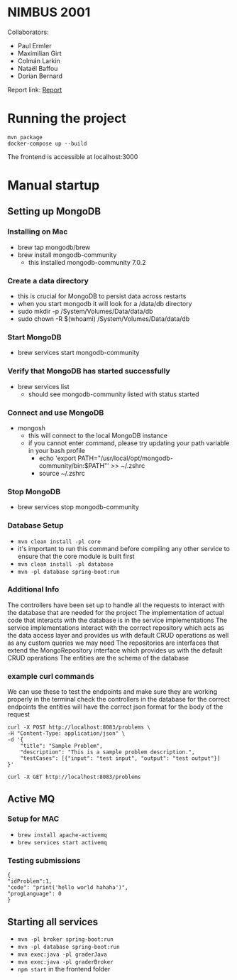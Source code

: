 # NIMBUS 2001

Collaborators:
- Paul Ermler
- Maximilian Girt
- Colmán Larkin
- Nataël Baffou
- Dorian Bernard

Report link: [Report](Report_Nimbus2001.pdf)

# Running the project
```
mvn package
docker-compose up --build
```
The frontend is accessible at localhost:3000

# Manual startup

## Setting up MongoDB

### Installing on Mac ##

- brew tap mongodb/brew 
- brew install mongodb-community
  - this installed mongodb-community 7.0.2

### Create a data directory ##
  - this is crucial for MongoDB to persist data across restarts
  - when you start mongodb it will look for a /data/db directory
- sudo mkdir -p /System/Volumes/Data/data/db
- sudo chown -R $(whoami) /System/Volumes/Data/data/db

### Start MongoDB ##
- brew services start mongodb-community

### Verify that MongoDB has started successfully ##
- brew services list 
  - should see mongodb-community listed with status started

### Connect and use MongoDB ##
- mongosh
  - this will connect to the local MongoDB instance
  - if you cannot enter command, please try updating your path variable in your bash profile
    - echo 'export PATH="/usr/local/opt/mongodb-community/bin:$PATH"' >> ~/.zshrc
    - source ~/.zshrc

### Stop MongoDB ##
- brew services stop mongodb-community


### Database Setup ##
- `mvn clean install -pl core`
- it's important to run this command before compiling any other service to ensure that the core module is built first
- `mvn clean install -pl database` 
- `mvn -pl database spring-boot:run`


### Additional Info ##
The controllers have been set up to handle all the requests to interact with the database that are needed for the project
The implementation of actual code that interacts with the database is in the service implementations
The service implementations interact with the correct repository which acts as the data access layer and provides us with default CRUD operations as well as any custom queries we may need
The repositories are interfaces that extend the MongoRepository interface which provides us with the default CRUD operations
The entities are the schema of the database 

### example curl commands ##
We can use these to test the endpoints and make sure they are working properly in the terminal 
check the controllers in the database for the correct endpoints
the entities will have the correct json format for the body of the request

```
curl -X POST http://localhost:8083/problems \
-H "Content-Type: application/json" \
-d '{
    "title": "Sample Problem",
    "description": "This is a sample problem description.",
    "testCases": [{"input": "test input", "output": "test output"}]
}'
```

`curl -X GET http://localhost:8083/problems`

## Active MQ
### Setup for MAC
- `brew install apache-activemq`
- `brew services start activemq`

### Testing submissions
```
{
"idProblem":1,
"code": "print('hello world hahaha')",
"progLanguage": 0
}
```

## Starting all services
- `mvn -pl broker spring-boot:run`
- `mvn -pl database spring-boot:run` 
- `mvn exec:java -pl graderJava` 
- `mvn exec:java -pl graderBroker` 
- `npm start` in the frontend folder
